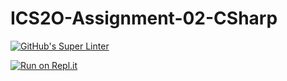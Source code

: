 # ICS2O-Assignment-02-CSharp

[![GitHub's Super Linter](https://github.com/Kenny-Le-281/ICS2O-Assignment-02-CSharp/workflows/GitHub's%20Super%20Linter/badge.svg)](https://github.com/Kenny-Le-281/ICS2O-Assignment-02-CSharp/actions)

[![Run on Repl.it](https://repl.it/badge/github/Kenny-Le-281/ICS2O-Assignment-02-CSharp)](https://repl.it/github/Kenny-Le-281/ICS2O-Assignment-02-CSharp)
